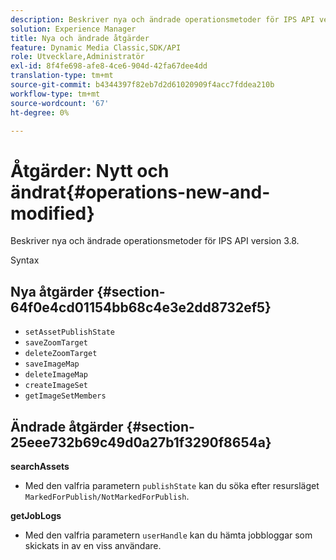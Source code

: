 ```yaml
---
description: Beskriver nya och ändrade operationsmetoder för IPS API version 3.8.
solution: Experience Manager
title: Nya och ändrade åtgärder
feature: Dynamic Media Classic,SDK/API
role: Utvecklare,Administratör
exl-id: 8f4fe698-afe8-4ce6-904d-42fa67dee4dd
translation-type: tm+mt
source-git-commit: b4344397f82eb7d2d61020909f4acc7fddea210b
workflow-type: tm+mt
source-wordcount: '67'
ht-degree: 0%

---
```


# Åtgärder: Nytt och ändrat{#operations-new-and-modified}

Beskriver nya och ändrade operationsmetoder för IPS API version 3.8.

Syntax

## Nya åtgärder {#section-64f0e4cd01154bb68c4e3e2dd8732ef5}

* `setAssetPublishState`
* `saveZoomTarget`
* `deleteZoomTarget`
* `saveImageMap`
* `deleteImageMap`
* `createImageSet`
* `getImageSetMembers`

## Ändrade åtgärder {#section-25eee732b69c49d0a27b1f3290f8654a}

**searchAssets**

* Med den valfria parametern `publishState` kan du söka efter resursläget `MarkedForPublish/NotMarkedForPublish`.

**getJobLogs**

* Med den valfria parametern `userHandle` kan du hämta jobbloggar som skickats in av en viss användare.
